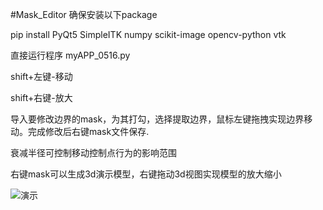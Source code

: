 #Mask_Editor
确保安装以下package

pip install PyQt5 SimpleITK numpy scikit-image opencv-python vtk

直接运行程序 myAPP_0516.py

shift+左键-移动

shift+右键-放大

导入要修改边界的mask，为其打勾，选择提取边界，鼠标左键拖拽实现边界移动。完成修改后右键mask文件保存.

衰减半径可控制移动控制点行为的影响范围

右键mask可以生成3d演示模型，右键拖动3d视图实现模型的放大缩小

![演示](https://github.com/Lagranmoon23/Boundary-modification/blob/main/tinywow_gif_80359642.gif)
